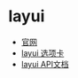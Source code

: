 # layui
+ [官网](http://www.layui.com/admin/pro/)
+ [layui 选项卡](layui-tab.md)
+ [layui API文档](https://www.layui.com/doc/modules/layer.html)
